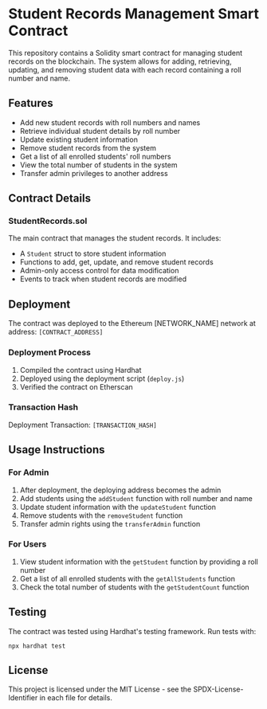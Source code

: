 # Student Records Management Smart Contract

This repository contains a Solidity smart contract for managing student records on the blockchain. The system allows for adding, retrieving, updating, and removing student data with each record containing a roll number and name.

## Features

- Add new student records with roll numbers and names
- Retrieve individual student details by roll number
- Update existing student information
- Remove student records from the system
- Get a list of all enrolled students' roll numbers
- View the total number of students in the system
- Transfer admin privileges to another address

## Contract Details

### StudentRecords.sol

The main contract that manages the student records. It includes:

- A `Student` struct to store student information
- Functions to add, get, update, and remove student records
- Admin-only access control for data modification
- Events to track when student records are modified

## Deployment

The contract was deployed to the Ethereum [NETWORK_NAME] network at address: `[CONTRACT_ADDRESS]`

### Deployment Process

1. Compiled the contract using Hardhat
2. Deployed using the deployment script (`deploy.js`)
3. Verified the contract on Etherscan

### Transaction Hash

Deployment Transaction: `[TRANSACTION_HASH]`

## Usage Instructions

### For Admin

1. After deployment, the deploying address becomes the admin
2. Add students using the `addStudent` function with roll number and name
3. Update student information with the `updateStudent` function
4. Remove students with the `removeStudent` function
5. Transfer admin rights using the `transferAdmin` function

### For Users

1. View student information with the `getStudent` function by providing a roll number
2. Get a list of all enrolled students with the `getAllStudents` function
3. Check the total number of students with the `getStudentCount` function

## Testing

The contract was tested using Hardhat's testing framework. Run tests with:

```
npx hardhat test
```

## License

This project is licensed under the MIT License - see the SPDX-License-Identifier in each file for details.
